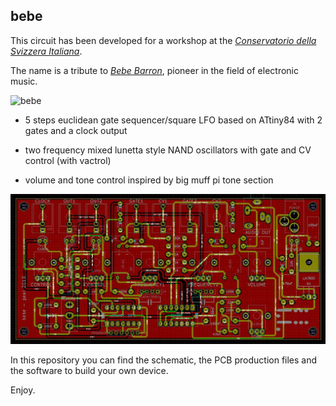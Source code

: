 ## bebe

This circuit has been developed for a workshop at the *[Conservatorio della Svizzera Italiana](https://www.conservatorio.ch/it)*.    

The name is a tribute to *[Bebe Barron](https://en.wikipedia.org/wiki/Bebe_and_Louis_Barron)*, pioneer in the field of electronic music.       

![bebe](Images/bebe.png)


- 5 steps euclidean gate sequencer/square LFO based on ATtiny84 with 2 gates and a clock output  

- two frequency mixed lunetta style NAND oscillators with gate and CV control (with vactrol)

- volume and tone control inspired by big muff pi tone section


![bebe_pcb](Images/bebe_pcb.png)



In this repository you can find the schematic, the PCB production files and the software to build your own device.


Enjoy.
